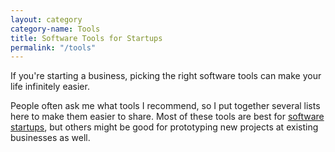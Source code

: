 ```yaml
---
layout: category
category-name: Tools
title: Software Tools for Startups 
permalink: "/tools"
---
```


If you're starting a business, picking the right software tools can make your life infinitely easier.

People often ask me what tools I recommend, so I put together several lists here to make them easier to share. Most of these tools are best for [software startups](/posts/creating-a-tech-startup-without-a-developer), but others might be good for prototyping new projects at existing businesses as well.
